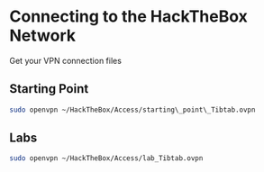 
# Connecting to the HackTheBox Network

Get your VPN connection files

## Starting Point
```bash
sudo openvpn ~/HackTheBox/Access/starting\_point\_Tibtab.ovpn
```

## Labs
```bash
sudo openvpn ~/HackTheBox/Access/lab_Tibtab.ovpn
```
